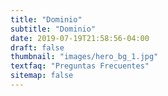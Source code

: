 ```yaml
---
title: "Dominio"
subtitle: "Dominio"
date: 2019-07-19T21:58:56-04:00
draft: false
thumbnail: "images/hero_bg_1.jpg"
textfaq: "Preguntas Frecuentes"
sitemap: false
---
```



